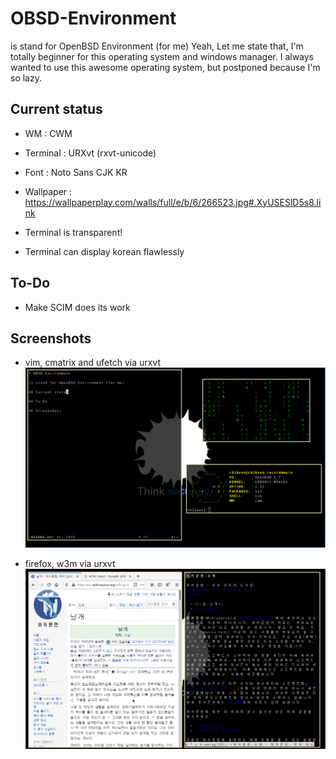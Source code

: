 # OBSD-Environment

is stand for OpenBSD Environment (for me)
Yeah, Let me state that, I'm totally beginner for this operating system and windows manager. I always wanted to use this awesome operating system, but postponed because I'm so lazy.

## Current status

* WM : CWM
* Terminal : URXvt (rxvt-unicode)
* Font : Noto Sans CJK KR
* Wallpaper : https://wallpaperplay.com/walls/full/e/b/6/266523.jpg#.XyUSESlD5s8.link



* Terminal is transparent!
* Terminal can display korean flawlessly

## To-Do

* Make SCIM does its work

## Screenshots

* vim, cmatrix and ufetch via urxvt
![capture1.png](images/capture1.png)

* firefox, w3m via urxvt
![capture2.png](images/capture2.png)
